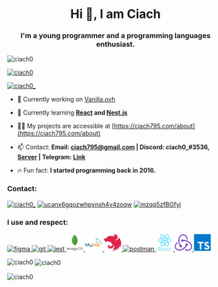<h1 align="center">Hi 👋, I am Ciach</h1>
<h3 align="center">I'm a young programmer and a programming languages enthusiast.</h3>

<p align="left"> <img src="https://komarev.com/ghpvc/?username=ciach0&label=Profile%20views&color=0e75b6&style=flat" alt="ciach0" /> </p>

<p align="left"> <a href="https://github.com/ryo-ma/github-profile-trophy"><img src="https://github-profile-trophy.vercel.app/?username=ciach0" alt="ciach0" /></a> </p>

<p align="left"> <a href="https://twitter.com/ciach0_" target="blank"><img src="https://img.shields.io/twitter/follow/ciach0_?logo=twitter&style=for-the-badge" alt="ciach0_" /></a> </p>

- 🔭 Currently working on [Vanilla.ovh](https://github.com/vanillachat)

- 🌱 Currently learning **[React](https://reactjs.org) and [Nest.js](https://nestjs.com)**

- 👨‍💻 My projects are accessible at [https://ciach795.com/about](https://ciach795.com/about)

- 📫 Contact: **Email: ciach795@gmail.com | Discord: ciach0_#3536, [Server](https://discord.gg/ggvm5GKbev) | Telegram: [Link](https://t.me/@ciach795)**

- 🔥 Fun fact: **I started programming back in 2016.**

<h3 align="left">Contact:</h3>
<p align="left">
<a href="https://twitter.com/ciach0_" target="blank"><img align="center" src="https://raw.githubusercontent.com/rahuldkjain/github-profile-readme-generator/master/src/images/icons/Social/twitter.svg" alt="ciach0_" height="30" width="40" /></a>
<a href="https://www.youtube.com/c/ucanx6gqozwhpynxh4v4zoqw" target="blank"><img align="center" src="https://raw.githubusercontent.com/rahuldkjain/github-profile-readme-generator/master/src/images/icons/Social/youtube.svg" alt="ucanx6gqozwhpynxh4v4zoqw" height="30" width="40" /></a>
<a href="https://discord.gg/mzqq5zfBGfyj" target="blank"><img align="center" src="https://raw.githubusercontent.com/rahuldkjain/github-profile-readme-generator/master/src/images/icons/Social/discord.svg" alt="mzqq5zfBGfyj" height="30" width="40" /></a>
</p>

<h3 align="left">I use and respect:</h3>
<p align="left"> <a href="https://www.figma.com/" target="_blank" rel="noreferrer"> <img src="https://www.vectorlogo.zone/logos/figma/figma-icon.svg" alt="figma" width="40" height="40"/> </a> <a href="https://git-scm.com/" target="_blank" rel="noreferrer"> <img src="https://www.vectorlogo.zone/logos/git-scm/git-scm-icon.svg" alt="git" width="40" height="40"/> </a> <a href="https://jestjs.io" target="_blank" rel="noreferrer"> <img src="https://www.vectorlogo.zone/logos/jestjsio/jestjsio-icon.svg" alt="jest" width="40" height="40"/> </a> <a href="https://www.mongodb.com/" target="_blank" rel="noreferrer"> <img src="https://raw.githubusercontent.com/devicons/devicon/master/icons/mongodb/mongodb-original-wordmark.svg" alt="mongodb" width="40" height="40"/> </a> <a href="https://www.mysql.com/" target="_blank" rel="noreferrer"> <img src="https://raw.githubusercontent.com/devicons/devicon/master/icons/mysql/mysql-original-wordmark.svg" alt="mysql" width="40" height="40"/> </a> <a href="https://nestjs.com/" target="_blank" rel="noreferrer"> <img src="https://raw.githubusercontent.com/devicons/devicon/master/icons/nestjs/nestjs-plain.svg" alt="nestjs" width="40" height="40"/> </a> <a href="https://postman.com" target="_blank" rel="noreferrer"> <img src="https://www.vectorlogo.zone/logos/getpostman/getpostman-icon.svg" alt="postman" width="40" height="40"/> </a> <a href="https://reactjs.org/" target="_blank" rel="noreferrer"> <img src="https://raw.githubusercontent.com/devicons/devicon/master/icons/react/react-original-wordmark.svg" alt="react" width="40" height="40"/> </a> <a href="https://redux.js.org" target="_blank" rel="noreferrer"> <img src="https://raw.githubusercontent.com/devicons/devicon/master/icons/redux/redux-original.svg" alt="redux" width="40" height="40"/> </a> <a href="https://www.typescriptlang.org/" target="_blank" rel="noreferrer"> <img src="https://raw.githubusercontent.com/devicons/devicon/master/icons/typescript/typescript-original.svg" alt="typescript" width="40" height="40"/> </a> </p>

<p><img align="left" src="https://github-readme-stats.vercel.app/api/top-langs?username=ciach0&show_icons=true&theme=dark&locale=en&layout=compact" alt="ciach0" /></p>

<p>&nbsp;<img align="center" src="https://github-readme-stats.vercel.app/api?username=ciach0&show_icons=true&theme=dark&locale=en" alt="ciach0" /></p>

<p><img align="center" src="https://github-readme-streak-stats.herokuapp.com/?user=ciach0&theme=dark" alt="ciach0" /></p>
